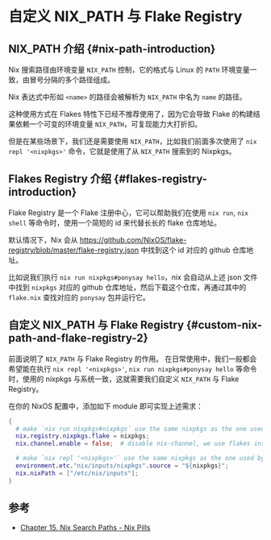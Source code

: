 # 自定义 NIX_PATH 与 Flake Registry 

## NIX_PATH 介绍 {#nix-path-introduction}

Nix 搜索路径由环境变量 `NIX_PATH` 控制，它的格式与 Linux 的 `PATH` 环境变量一致，由冒号分隔的多个路径组成。

Nix 表达式中形如 `<name>` 的路径会被解析为 `NIX_PATH` 中名为 `name` 的路径。

这种使用方式在 Flakes 特性下已经不推荐使用了，因为它会导致 Flake 的构建结果依赖一个可变的环境变量 `NIX_PATH`，可复现能力大打折扣。

但是在某些场景下，我们还是需要使用 `NIX_PATH`，比如我们前面多次使用了 `nix repl '<nixpkgs>'` 命令，它就是使用了从 `NIX_PATH` 搜索到的 Nixpkgs。

## Flakes Registry 介绍 {#flakes-registry-introduction}

Flake Registry 是一个 Flake 注册中心，它可以帮助我们在使用 `nix run`, `nix shell` 等命令时，使用一个简短的 id 来代替长长的 flake 仓库地址。

默认情况下，Nix 会从 <https://github.com/NixOS/flake-registry/blob/master/flake-registry.json> 中找到这个 id 对应的 github 仓库地址。

比如说我们执行 `nix run nixpkgs#ponysay hello`，nix 会自动从上述 json 文件中找到 `nixpkgs` 对应的 github 仓库地址，然后下载这个仓库，再通过其中的 `flake.nix` 查找对应的 `ponysay` 包并运行它。


## 自定义 NIX_PATH 与 Flake Registry {#custom-nix-path-and-flake-registry-2}

前面说明了 `NIX_PATH` 与 Flake Registry 的作用。
在日常使用中，我们一般都会希望能在执行 `nix repl '<nixpkgs>'`, `nix run nixpkgs#ponysay hello` 等命令时，使用的 nixpkgs 与系统一致，这就需要我们自定义 `NIX_PATH` 与 Flake Registry。

在你的 NixOS 配置中，添加如下 module 即可实现上述需求：

```nix
{
  # make `nix run nixpkgs#nixpkgs` use the same nixpkgs as the one used by this flake.
  nix.registry.nixpkgs.flake = nixpkgs;
  nix.channel.enable = false;  # disable nix-channel, we use flakes instead.

  # make `nix repl '<nixpkgs>'` use the same nixpkgs as the one used by this flake.
  environment.etc."nix/inputs/nixpkgs".source = "${nixpkgs}";
  nix.nixPath = ["/etc/nix/inputs"];
}
```

## 参考

- [Chapter 15. Nix Search Paths - Nix Pills](https://nixos.org/guides/nix-pills/nix-search-paths.html)

